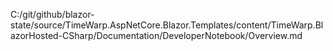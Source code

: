 C:/git/github/blazor-state/source/TimeWarp.AspNetCore.Blazor.Templates/content/TimeWarp.BlazorHosted-CSharp/Documentation/DeveloperNotebook/Overview.md